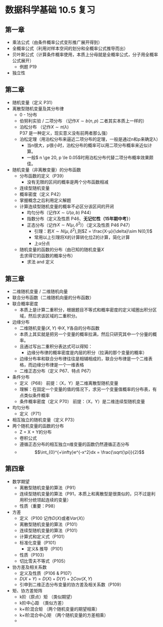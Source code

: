 # 数据科学基础 10.5 复习

## 第一章

- 乘法公式（由条件概率公式变形推广展开得到）
- 全概率公式（利用对样本空间的划分和全概率公式推导而出）
- 贝叶斯公式（计算条件概率使用，本质上分母就是全概率公式，分子用全概率公式展开）
  - 例题 P19
- 独立性

## 第二章 

- 随机变量（定义 P31）
- 离散型随机变量及其分布律
  - 0 - 1分布
  - 伯努利实验 / 二项分布 （记作$X \sim b(n,p)$   二者其实本质上一样的）
  - 泊松分布 （记作$X \sim \pi(\lambda)$   P37 是一种定义，现实意义没有前两者那么强）
  - 泊松定理（用泊松分布来逼近二项分布的定理，一般是通过n和p来确定λ）
    - 当n很大，p很小时，泊松分布的概率可以用二项分布概率来近似计算。
    - 一般$ n \ge 20, p \le 0.05$时用泊松分布代替二项分布概率效果颇佳。
- 随机变量（非离散变量）的分布函数
  - 分布函数的定义（P39）
    - 没有无限的区间的概率是两个分布函数相减
  - 连续型随机变量
  - 概率密度（定义 P42）
  - 掌握概念之后利用定义解题
  - 计算连续型随机变量的概率不必区分该区间的开闭
    - 均匀分布（记作$X \sim U(a,b)$ P44）
    - 指数分布（定义及性质 P46、**无记忆性（15年期中考）**）
    - 正态分布（记作$X \sim N(μ,\delta^2)$）（定义及性质 P46 P47）
      - 引理：若$X \sim N(μ,\delta^2),$则$Z = \frac{X-μ}{\delta}\sim N(0,1)$
      - 常用以上引理将X的计算转化位Z的计算，简化计算
      - 上α分点
  - 随机变量的函数的分布（由已知的随机变量$X$去求得它的函数的概率分布）
    - 求法 and 定义

## 第三章

- 二维随机变量 / 二维随机向量
- 联合分布函数（二维随机向量的分布函数）
- 联合概率密度
  - 本质上是计算二重积分，根据题目不等式和概率密度的定义域圈出积分区域，然后求该区域的二重积分。
- 边缘分布
  - 二维随机变量$(X, Y)$ 中$X,Y$各自的分布函数
  - 本质上其实就是把另一个变量的概率拉满，然后只研究其中一个分量的概率。
  - 且通过写出二重积分表达式可以得知：
    - 边缘分布律的概率密度是内层的积分（拉满的那个变量的概率）
  - 边缘分布率和联合分布律往往是相辅相成的，联合分布律是一个二维表格，而边缘分布律是一个一维表格
  - 二维正态分布（定义 P67、特点 P67）
- 条件分布
  - 定义（P68） 前提：（X，Y）是二维离散型随机变量
  - 理解：在固定一个变量的值的情况下，求另一个变量值概率的分布表，有点类似条件概率
  - 条件概率密度（定义 P70） 前提：（X，Y）是二维连续型随机变量
- 均匀分布
  - 定义（P71）
- 相互独立的随机变量（定义 P73）
- 两个随机变量的函数的分布
  - Z = X + Y的分布
  - 卷积公式
  - 遵循正态分布的相互独立n维变量的函数仍然遵循正态分布
  - $$\int_{0}^{+\infty}e^{-x^2}dx = \frac{\sqrt{\pi}}{2}$$



## 第四章

- 数学期望
  - 离散型随机变量的算法（P91）
  - 连续型随机变量的算法（P91，本质上和离散型是很类似的，只不过是利用积分统领起连续的变量）
  - 性质（重要：P98）
- 方差
  - 定义（P100  记作$D(X)$或者$Var(X)$）
  - 离散型随机变量的算法（P101）
  - 连续型随机变量的算法（P101）
  - 计算式和定义式（P101）
  - 标准化变量（P101）
    - 定义& 推导（P101）
  - 性质（P103）
  - 切比雪夫不等式（P105）
- 协方差及相关系数
  - 定义及性质（P106 & P107）
  - $D(X+Y) = D(X)+D(Y)+2Cov(X,Y)$
  - 引申到二维正态分布变量的协方差及相关系数（P109）
- 矩、协方差矩阵
  - k阶（原点）矩 （类似期望）
  - k阶中心距 （类似方差）
  - k+l阶混合矩 （两个随机变量的期望相乘）
  - k+l阶混合中心矩 （两个随机变量的方差相乘）
  - 



